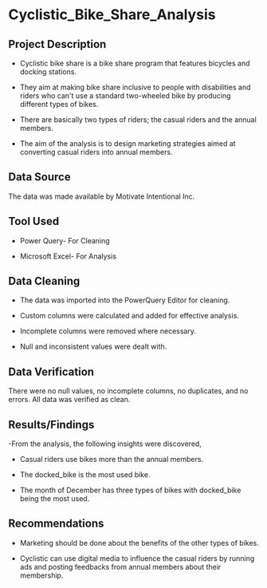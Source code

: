# Cyclistic_Bike_Share_Analysis

## Project Description

- Cyclistic bike share is a bike share program that features bicycles and docking stations.

- They aim at making bike share inclusive to people with disabilities and riders who can't use a standard two-wheeled bike by producing different types of bikes.

- There are basically two types of riders; the casual riders and the annual members.
  
- The aim of the analysis is to design marketing strategies aimed at converting casual riders into annual members.

## Data Source

The data was made available by Motivate Intentional Inc.

## Tool Used

- Power Query- For Cleaning
  
- Microsoft Excel- For Analysis

## Data Cleaning

- The data was imported into the PowerQuery Editor for cleaning.
  
- Custom columns were calculated and added for effective analysis.
  
- Incomplete columns were removed where necessary.
  
- Null and inconsistent values were dealt with.

## Data Verification

There were no null values, no incomplete columns, no duplicates, and no errors. All data was verified as clean.

## Results/Findings

-From the analysis, the following insights were discovered,

  - Casual riders use bikes more than the annual members.
    
   - The docked_bike is the most used bike.
     
  - The month of December has three types of bikes with docked_bike being the most used.

## Recommendations

- Marketing should be done about the benefits of the other types of bikes.
  
- Cyclistic can use digital media to influence the casual riders by running ads and posting feedbacks from annual members about their membership.
